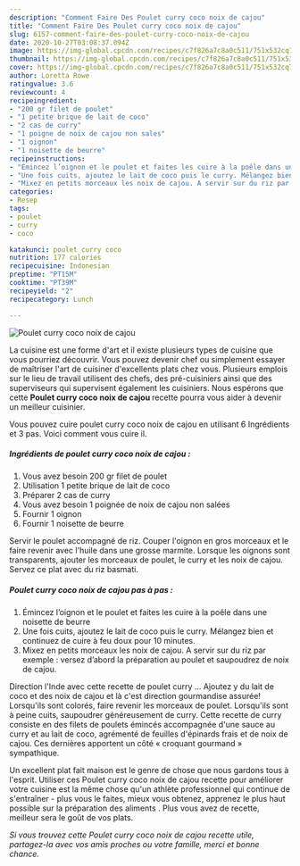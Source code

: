 ```yaml
---
description: "Comment Faire Des Poulet curry coco noix de cajou"
title: "Comment Faire Des Poulet curry coco noix de cajou"
slug: 6157-comment-faire-des-poulet-curry-coco-noix-de-cajou
date: 2020-10-27T03:08:37.094Z
image: https://img-global.cpcdn.com/recipes/c7f826a7c8a0c511/751x532cq70/poulet-curry-coco-noix-de-cajou-photo-principale-de-la-recette.jpg
thumbnail: https://img-global.cpcdn.com/recipes/c7f826a7c8a0c511/751x532cq70/poulet-curry-coco-noix-de-cajou-photo-principale-de-la-recette.jpg
cover: https://img-global.cpcdn.com/recipes/c7f826a7c8a0c511/751x532cq70/poulet-curry-coco-noix-de-cajou-photo-principale-de-la-recette.jpg
author: Loretta Rowe
ratingvalue: 3.6
reviewcount: 4
recipeingredient:
- "200 gr filet de poulet"
- "1 petite brique de lait de coco"
- "2 cas de curry"
- "1 poigne de noix de cajou non sales"
- "1 oignon"
- "1 noisette de beurre"
recipeinstructions:
- "Émincez l’oignon et le poulet et faites les cuire à la poêle dans une noisette de beurre"
- "Une fois cuits, ajoutez le lait de coco puis le curry. Mélangez bien et continuez de cuire à feu doux pour 10 minutes."
- "Mixez en petits morceaux les noix de cajou. A servir sur du riz par exemple : versez d’abord la préparation au poulet et saupoudrez de noix de cajou."
categories:
- Resep
tags:
- poulet
- curry
- coco

katakunci: poulet curry coco 
nutrition: 177 calories
recipecuisine: Indonesian
preptime: "PT15M"
cooktime: "PT39M"
recipeyield: "2"
recipecategory: Lunch

---
```



![Poulet curry coco noix de cajou](https://img-global.cpcdn.com/recipes/c7f826a7c8a0c511/751x532cq70/poulet-curry-coco-noix-de-cajou-photo-principale-de-la-recette.jpg)

La cuisine est une forme d'art et il existe plusieurs types de cuisine que vous pourriez découvrir. Vous pouvez devenir chef ou simplement essayer de maîtriser l'art de cuisiner d'excellents plats chez vous. Plusieurs emplois sur le lieu de travail utilisent des chefs, des pré-cuisiniers ainsi que des superviseurs qui supervisent également les cuisiniers. Nous espérons que cette <strong> Poulet curry coco noix de cajou </strong> recette pourra vous aider à devenir un meilleur cuisinier.

<!--inarticleads1-->

Vous pouvez cuire poulet curry coco noix de cajou en utilisant 6 Ingrédients et 3 pas. Voici comment vous cuire il.

##### Ingrédients de poulet curry coco noix de cajou :

1. Vous avez besoin 200 gr filet de poulet
1. Utilisation 1 petite brique de lait de coco
1. Préparer 2 cas de curry
1. Vous avez besoin 1 poignée de noix de cajou non salées
1. Fournir 1 oignon
1. Fournir 1 noisette de beurre


Servir le poulet accompagné de riz. Couper l&#39;oignon en gros morceaux et le faire revenir avec l&#39;huile dans une grosse marmite. Lorsque les oignons sont transparents, ajouter les morceaux de poulet, le curry et les noix de cajou. Servez ce plat avec du riz basmati. 

<!--inarticleads2-->

##### Poulet curry coco noix de cajou pas à pas :

1. Émincez l’oignon et le poulet et faites les cuire à la poêle dans une noisette de beurre
1. Une fois cuits, ajoutez le lait de coco puis le curry. Mélangez bien et continuez de cuire à feu doux pour 10 minutes.
1. Mixez en petits morceaux les noix de cajou. A servir sur du riz par exemple : versez d’abord la préparation au poulet et saupoudrez de noix de cajou.


Direction l&#39;Inde avec cette recette de poulet curry … Ajoutez y du lait de coco et des noix de cajou et là c&#39;est direction gourmandise assurée! Lorsqu&#39;ils sont colorés, faire revenir les morceaux de poulet. Lorsqu&#39;ils sont à peine cuits, saupoudrer généreusement de curry. Cette recette de curry consiste en des filets de poulets émincés accompagnée d&#39;une sauce au curry et au lait de coco, agrémenté de feuilles d&#39;épinards frais et de noix de cajou. Ces dernières apportent un côté « croquant gourmand » sympathique. 

<!--inarticleads1-->

<p>
Un excellent plat fait maison est le genre de chose que nous gardons tous à l'esprit. Utiliser ces Poulet curry coco noix de cajou recette pour améliorer votre cuisine est la même chose qu'un athlète professionnel qui continue de s'entraîner - plus vous le faites, mieux vous obtenez, apprenez le plus haut possible sur la préparation des aliments . Plus vous avez de recette, meilleur sera le goût de vos plats.
</p>

<p>
<i>Si vous trouvez cette Poulet curry coco noix de cajou recette utile, partagez-la avec vos amis proches ou votre famille, merci et bonne chance.</i>
</p>

